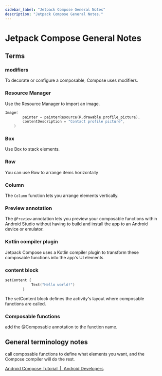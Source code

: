 ```yaml
---
sidebar_label: "Jetpack Compose General Notes"
description: "Jetpack Compose General Notes."
---
```


# Jetpack Compose General Notes

## Terms

### modifiers

To decorate or configure a composable, Compose uses modifiers.

### Resource Manager

Use the Resource Manager to import an image.

```kotlin
Image(
        painter = painterResource(R.drawable.profile_picture),
        contentDescription = "Contact profile picture",
    )
```

### Box

Use Box to stack elements.

### Row

You can use Row to arrange items horizontally

### Column

The `Column` function lets you arrange elements vertically.

### Preview annotation

The `@Preview` annotation lets you preview your composable functions within Android Studio without having to build and install the app to an Android device or emulator.

### Kotlin compiler plugin

Jetpack Compose uses a Kotlin compiler plugin to transform these composable functions into the app's UI elements.

### content block

```kotlin
setContent {
            Text("Hello world!")
        }
```

The setContent block defines the activity's layout where composable functions are called. 

### Composable functions

add the @Composable annotation to the function name.

## General terminology notes

call composable functions to define what elements you want, and the Compose compiler will do the rest.

[Android Compose Tutorial  |  Android Developers](https://developer.android.com/jetpack/compose/tutorial)

